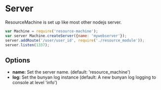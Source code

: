 # Server


ResourceMachine is set up like most other nodejs server.
```js
var Machine = require('resource-machine');
var server Machine.createServer({name: 'mywebserver'});
server.addRoute('/user/user_id', require('./resource_module'));
server.listen(1337);
```

## Options

* **name:** Set the server name. (default: 'resource_machine')
* **log:** Set the bunyan log instance (default: A new bunyan log logging to console at level 'info')
